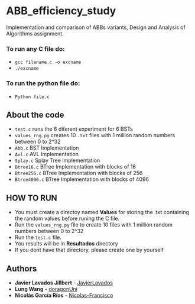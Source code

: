 # ABB_efficiency_study
Implementation and comparison of ABBs variants, Design and Analysis of Algorithms assignment.



### To run any C file do:
- `gcc filename.c -o excname` 
- `./excname`

### To run the python file do: 
- `Python file.c`


## About the code
- `test.c` runs the 6 diferent experiment for 6 BSTs 
- `values_rng.py` creates 10 `.txt` files with 1 million random numbers between 0 to 2^32
- `Abb.c` BST Implementation
- `Avl.c` AVL  Implementation
- `Splay.c` Splay Tree Implementation
- `Btree16.c` BTree Implementation with blocks of 16
- `Btree256.c`  BTree Implementation with blocks of 256
- `Btree4096.c`  BTree Implementation with blocks of 4096

## HOW TO RUN

- You must create a directoy named **Values** for storing the .txt containing the random values before runing the C file.
- Run the `values_rng.py` file to create 10 files with 1 million random numbers between 0 to 2^32
- Run the `test.c` file.
- You results will be in **Resultados** directory
- If you dont have that directory, please create one by yourself

## Authors
- **Javier Lavados Jillbert** - [JavierLavados](https://github.com/JavierLavados)
- **Lung Wang** - [doragonUni](https://github.com/doragonUni)
- **Nicolás García Ríos** - [Nicolas-Francisco](https://github.com/Nicolas-Francisco)
